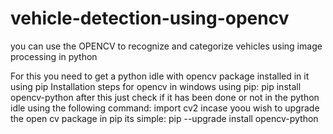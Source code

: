 # vehicle-detection-using-opencv
you can use the OPENCV to recognize and categorize vehicles using image processing in python


For this you need to get a python idle with opencv package installed in it using pip
Installation steps for opencv in windows using pip:
            pip install opencv-python
after this just check if it has been done or not in the python idle using the following command:
    import cv2
 incase yoou wish to upgrade the open cv package in pip its simple:
    pip --upgrade install opencv-python
  
